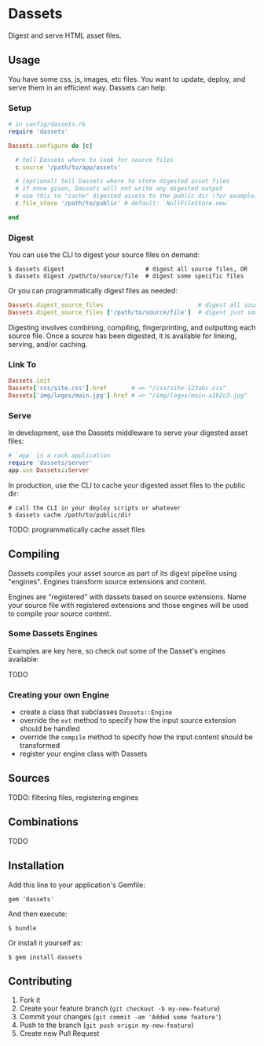 # Dassets

Digest and serve HTML asset files.

## Usage

You have some css, js, images, etc files.  You want to update, deploy, and serve them in an efficient way.  Dassets can help.

### Setup

```ruby
# in config/dassets.rb
require 'dassets'

Dassets.configure do |c|

  # tell Dassets where to look for source files
  c.source '/path/to/app/assets'

  # (optional) tell Dassets where to store digested asset files
  # if none given, Dassets will not write any digested output
  # use this to "cache" digested assets to the public dir (for example)
  c.file_store '/path/to/public' # default: `NullFileStore.new`

end
```

### Digest

You can use the CLI to digest your source files on demand:

```
$ dassets digest                       # digest all source files, OR
$ dassets digest /path/to/source/file  # digest some specific files
```

Or you can programmatically digest files as needed:

```ruby
Dassets.digest_source_files                           # digest all source files, OR
Dassets.digest_source_files ['/path/to/source/file']  # digest just some specific files
```

Digesting involves combining, compiling, fingerprinting, and outputting each source file.  Once a source has been digested, it is available for linking, serving, and/or caching.

### Link To

```rb
Dassets.init
Dassets['css/site.css'].href       # => "/css/site-123abc.css"
Dassets['img/logos/main.jpg'].href # => "/img/logos/main-a1b2c3.jpg"
```

### Serve

In development, use the Dassets middleware to serve your digested asset files:

```ruby
# `app` is a rack application
require 'dassets/server'
app.use Dassets::Server
```

In production, use the CLI to cache your digested asset files to the public dir:

```
# call the CLI in your deploy scripts or whatever
$ dassets cache /path/to/public/dir
```

TODO: programmatically cache asset files

## Compiling

Dassets compiles your asset source as part of its digest pipeline using "engines".  Engines transform source extensions and content.

Engines are "registered" with dassets based on source extensions.  Name your source file with registered extensions and those engines will be used to compile your source content.

### Some Dassets Engines

Examples are key here, so check out some of the Dasset's engines available:

TODO

### Creating your own Engine

* create a class that subclasses `Dassets::Engine`
* override the `ext` method to specify how the input source extension should be handled
* override the `compile` method to specify how the input content should be transformed
* register your engine class with Dassets

## Sources

TODO: filtering files, registering engines

## Combinations

TODO

## Installation

Add this line to your application's Gemfile:

    gem 'dassets'

And then execute:

    $ bundle

Or install it yourself as:

    $ gem install dassets

## Contributing

1. Fork it
2. Create your feature branch (`git checkout -b my-new-feature`)
3. Commit your changes (`git commit -am 'Added some feature'`)
4. Push to the branch (`git push origin my-new-feature`)
5. Create new Pull Request
